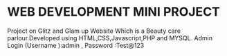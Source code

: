 # WEB DEVELOPMENT MINI PROJECT
Project on Glitz and Glam up Website Which is a Beauty care parlour.Developed using HTML,CSS,Javascript,PHP and MYSQL. Admin Login (Username ):admin , Password :Test@123
